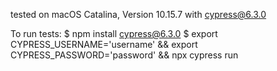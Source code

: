 tested on macOS Catalina, Version 10.15.7 with cypress@6.3.0

To run tests:
$ npm install cypress@6.3.0
$ export CYPRESS_USERNAME='username' && export CYPRESS_PASSWORD='password' && npx cypress run
